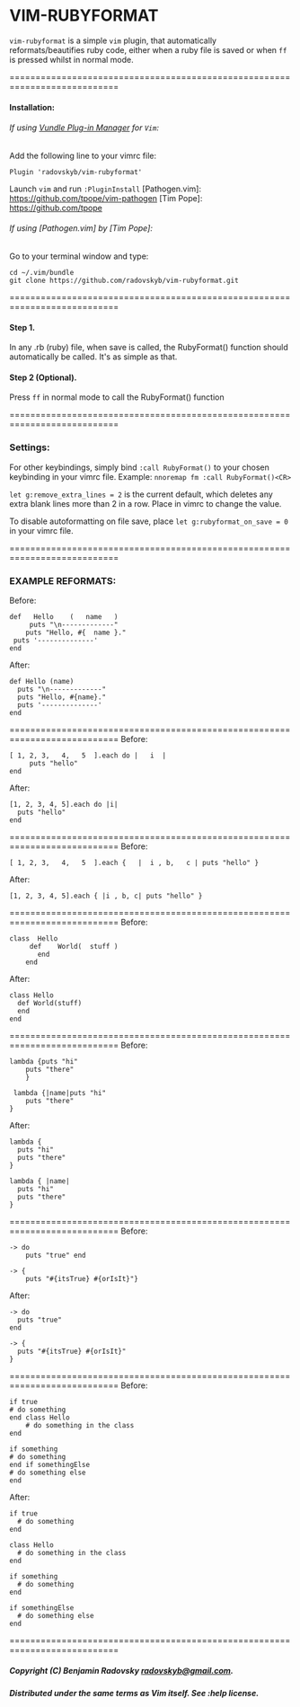 # VIM-RUBYFORMAT

`vim-rubyformat` is a simple `vim` plugin, that automatically
reformats/beautifies ruby code, either when a ruby file is saved
or when `ff` is pressed whilst in normal mode.

===========================================================================
#### Installation:
[Vundle Plug-in Manager]: https://github.com/VundleVim/Vundle.vim
###### If using [Vundle Plug-in Manager] for `Vim`:
Add the following line to your vimrc file:
```
Plugin 'radovskyb/vim-rubyformat'
```
Launch `vim` and run `:PluginInstall`
[Pathogen.vim]: https://github.com/tpope/vim-pathogen
[Tim Pope]: https://github.com/tpope
###### If using [Pathogen.vim] by [Tim Pope]:
Go to your terminal window and type:
```
cd ~/.vim/bundle
git clone https://github.com/radovskyb/vim-rubyformat.git
```
===========================================================================

#### Step 1.
In any .rb (ruby) file, when save is called, the RubyFormat() function should automatically be called. It's as simple as that.


#### Step 2 (Optional).
Press ``ff`` in normal mode to call the RubyFormat() function

===========================================================================

### Settings:

For other keybindings, simply bind ``:call RubyFormat()`` to your chosen keybinding in your vimrc file.
Example: ``nnoremap fm :call RubyFormat()<CR>``


``let g:remove_extra_lines = 2`` is the current default, which deletes any
extra blank lines more than 2 in a row. Place in vimrc to change the value.

To disable autoformatting on file save, place ``let g:rubyformat_on_save = 0``
in your vimrc file.

===========================================================================

### EXAMPLE REFORMATS:

Before:
```
def   Hello    (   name   )
	 puts "\n-------------"
   	puts "Hello, #{  name }."
 puts '--------------'
end
```
After:
```
def Hello (name)
  puts "\n-------------"
  puts "Hello, #{name}."
  puts '--------------'
end
```
===========================================================================
Before:
```
[ 1, 2, 3,   4,   5  ].each do |   i  |
	 puts "hello"
end
```
After:
```
[1, 2, 3, 4, 5].each do |i| 
  puts "hello"
end
```
===========================================================================
Before:
```
[ 1, 2, 3,   4,   5  ].each {   |  i , b,   c | puts "hello" }
```
After:
```
[1, 2, 3, 4, 5].each { |i , b, c| puts "hello" }
```
===========================================================================
Before:
```
class  Hello
     def    World(  stuff ) 
       end
    end
```
After:
```
class Hello
  def World(stuff) 
  end
end
```
===========================================================================
Before:
```
lambda {puts "hi"
	puts "there"
	}

 lambda {|name|puts "hi"
	puts "there"
}
```
After:
```
lambda {
  puts "hi"
  puts "there"
}

lambda { |name|
  puts "hi"
  puts "there"
}
```
===========================================================================
Before:
```
-> do
	puts "true" end

-> {
	puts "#{itsTrue} #{orIsIt}"}
```
After:
```
-> do
  puts "true"
end

-> {
  puts "#{itsTrue} #{orIsIt}"
}
```
===========================================================================
Before:
```
if true
# do something
end class Hello
	# do something in the class
end

if something
# do something
end if somethingElse
# do something else
end
```

After:
```
if true
  # do something
end

class Hello
  # do something in the class
end

if something
  # do something
end

if somethingElse
  # do something else
end
```
===========================================================================
##### Copyright (C) Benjamin Radovsky <radovskyb@gmail.com>.
##### Distributed under the same terms as Vim itself. See :help license.
